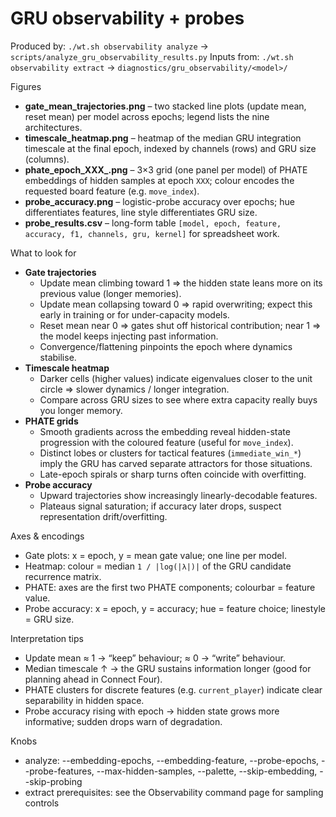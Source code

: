 # GRU observability + probes

Produced by: `./wt.sh observability analyze` → `scripts/analyze_gru_observability_results.py`
Inputs from: `./wt.sh observability extract` → `diagnostics/gru_observability/<model>/`

Figures
- **gate_mean_trajectories.png** – two stacked line plots (update mean, reset mean) per model across epochs; legend lists the nine architectures.
- **timescale_heatmap.png** – heatmap of the median GRU integration timescale at the final epoch, indexed by channels (rows) and GRU size (columns).
- **phate_epoch_XXX_<feature>.png** – 3×3 grid (one panel per model) of PHATE embeddings of hidden samples at epoch `XXX`; colour encodes the requested board feature (e.g. `move_index`).
- **probe_accuracy.png** – logistic-probe accuracy over epochs; hue differentiates features, line style differentiates GRU size.
- **probe_results.csv** – long-form table `[model, epoch, feature, accuracy, f1, channels, gru, kernel]` for spreadsheet work.

What to look for
- **Gate trajectories**
  - Update mean climbing toward 1 ⇒ the hidden state leans more on its previous value (longer memories).
  - Update mean collapsing toward 0 ⇒ rapid overwriting; expect this early in training or for under-capacity models.
  - Reset mean near 0 ⇒ gates shut off historical contribution; near 1 ⇒ the model keeps injecting past information.
  - Convergence/flattening pinpoints the epoch where dynamics stabilise.
- **Timescale heatmap**
  - Darker cells (higher values) indicate eigenvalues closer to the unit circle ⇒ slower dynamics / longer integration.
  - Compare across GRU sizes to see where extra capacity really buys you longer memory.
- **PHATE grids**
  - Smooth gradients across the embedding reveal hidden-state progression with the coloured feature (useful for `move_index`).
  - Distinct lobes or clusters for tactical features (`immediate_win_*`) imply the GRU has carved separate attractors for those situations.
  - Late-epoch spirals or sharp turns often coincide with overfitting.
- **Probe accuracy**
  - Upward trajectories show increasingly linearly-decodable features.
  - Plateaus signal saturation; if accuracy later drops, suspect representation drift/overfitting.

Axes & encodings
- Gate plots: x = epoch, y = mean gate value; one line per model.
- Heatmap: colour = median `1 / |log(|λ|)|` of the GRU candidate recurrence matrix.
- PHATE: axes are the first two PHATE components; colourbar = feature value.
- Probe accuracy: x = epoch, y = accuracy; hue = feature choice; linestyle = GRU size.

Interpretation tips
- Update mean ≈ 1 → “keep” behaviour; ≈ 0 → “write” behaviour.
- Median timescale ↑ → the GRU sustains information longer (good for planning ahead in Connect Four).
- PHATE clusters for discrete features (e.g. `current_player`) indicate clear separability in hidden space.
- Probe accuracy rising with epoch → hidden state grows more informative; sudden drops warn of degradation.

Knobs
- analyze: --embedding-epochs, --embedding-feature, --probe-epochs, --probe-features, --max-hidden-samples, --palette, --skip-embedding, --skip-probing
- extract prerequisites: see the Observability command page for sampling controls
